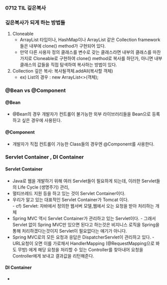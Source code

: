 ### 0712 TIL 깊은복사
### 깊은복사가 되게 하는 방법들

1. Cloneable
    - ArrayList<Integer> 타입이나, HashMap이나 ArrayList 같은 Collection framework들은 내부에 clone() method가 구현되어 있다. 
    - 만약 다른 사용자 정의 클래스를 변수로 갖는 클래스라면 내부의 클래스를 마찬가지로 Cloneable로 구현하여 clone() method로 복사를 하던가, 아니면 내부 클래스의 값들을 직접 탐색하여 복사하는 방법이 있다.
2. Collection 깊은 복사: 복사될객체.addAll(복사할 객체)
    - ex) List의 경우 : new ArrayList<>(객체); 

### @Bean vs @Component

#### @Bean

   - @Bean의 경우 개발자가 컨트롤이 불가능한 외부 라이브러리들을 Bean으로 등록하고 싶은 경우에 사용된다.     
   
   
#### @Component

  - 개발자가 직접 컨트롤이 가능한 Class들의 경우엔 @Component를 사용한다.
     
     
### Servlet Container , DI Container
   #### Servlet Container
   - Java로 웹을 개발하기 위해 여러 Servlet들이 필요하게 되는데, 이러한 Servlet들의 Life Cycle (생명주기) 관리, 
   - 멀티쓰레드 지원 등을 하고 있는 것이 Servlet Container이다. 
   - 우리가 알고 있는 대표적인 Servlet Container가 Tomcat 이다.      
    - cf) Servlet: 자바에서 정의한 웹서버 모델,웹에서 오는 요청을 받아 처리하는 개체
   - Spring MVC 역시 Servlet Container가 관리하고 있는 Servlet이다. 
    - 그래서 Servlet 없이 Spring MVC만 있으면 된다고 하는것은 비지니스 로직을 Spring을 통해 처리하겠다는것이지 Servlet이 필요없다는 얘기가 아니다. 
   -  Spring MVC로의 모든 요청과 응답은 DispatcherServlet이 관리하고 있다.
     - URL요청이 오면 이를 가로채서 HandlerMapping (@RequestMapping으로 봐도 무방) 에게 해당 요청을 처리할 수 있는 Controller를 찾아내어 요청을 Controller에게 보내고 결과값을 리턴해준다. 
     
    
  #### DI Container
   - 
    
    
   